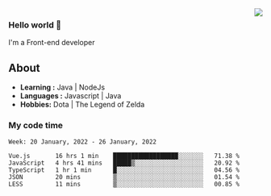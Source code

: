 <img align='right' src="https://github-readme-stats.vercel.app/api?username=jumodada&show_icons=true&theme=vue">

### Hello world 👋

I'm a Front-end developer 
    
## About
-  **Learning :** Java | NodeJs
-  **Languages :** Javascript | Java
-  **Hobbies:** Dota | The Legend of Zelda

### My code time

<!--START_SECTION:waka-->
```text
Week: 20 January, 2022 - 26 January, 2022

Vue.js       16 hrs 1 min    ██████████████████░░░░░░░   71.38 % 
JavaScript   4 hrs 41 mins   █████▒░░░░░░░░░░░░░░░░░░░   20.92 % 
TypeScript   1 hr 1 min      █░░░░░░░░░░░░░░░░░░░░░░░░   04.56 % 
JSON         20 mins         ▒░░░░░░░░░░░░░░░░░░░░░░░░   01.54 % 
LESS         11 mins         ▒░░░░░░░░░░░░░░░░░░░░░░░░   00.85 % 
```
<!--END_SECTION:waka-->
